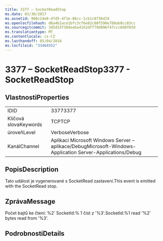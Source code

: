 ```yaml
---
title: 3377 – SocketReadStop
ms.date: 03/30/2017
ms.assetid: 980c24e8-47d5-4f1e-86cc-1cb1c0736d19
ms.openlocfilehash: d8a4b1ace1bfc3cf6e82c08f590e788ab0cc83cc
ms.sourcegitcommit: 3d5d33f384eeba41b2dff79d096f47ccc8d8f03d
ms.translationtype: MT
ms.contentlocale: cs-CZ
ms.lasthandoff: 05/04/2018
ms.locfileid: "33464552"
---
```

# <a name="3377---socketreadstop"></a><span data-ttu-id="044a2-102">3377 – SocketReadStop</span><span class="sxs-lookup"><span data-stu-id="044a2-102">3377 - SocketReadStop</span></span>
## <a name="properties"></a><span data-ttu-id="044a2-103">Vlastnosti</span><span class="sxs-lookup"><span data-stu-id="044a2-103">Properties</span></span>  
  
|||  
|-|-|  
|<span data-ttu-id="044a2-104">ID</span><span class="sxs-lookup"><span data-stu-id="044a2-104">ID</span></span>|<span data-ttu-id="044a2-105">3377</span><span class="sxs-lookup"><span data-stu-id="044a2-105">3377</span></span>|  
|<span data-ttu-id="044a2-106">Klíčová slova</span><span class="sxs-lookup"><span data-stu-id="044a2-106">Keywords</span></span>|<span data-ttu-id="044a2-107">TCP</span><span class="sxs-lookup"><span data-stu-id="044a2-107">TCP</span></span>|  
|<span data-ttu-id="044a2-108">úroveň</span><span class="sxs-lookup"><span data-stu-id="044a2-108">Level</span></span>|<span data-ttu-id="044a2-109">Verbose</span><span class="sxs-lookup"><span data-stu-id="044a2-109">Verbose</span></span>|  
|<span data-ttu-id="044a2-110">Kanál</span><span class="sxs-lookup"><span data-stu-id="044a2-110">Channel</span></span>|<span data-ttu-id="044a2-111">Aplikaci Microsoft Windows Server – aplikace/Debug</span><span class="sxs-lookup"><span data-stu-id="044a2-111">Microsoft-Windows-Application Server-Applications/Debug</span></span>|  
  
## <a name="description"></a><span data-ttu-id="044a2-112">Popis</span><span class="sxs-lookup"><span data-stu-id="044a2-112">Description</span></span>  
 <span data-ttu-id="044a2-113">Tato událost je vygenerované s SocketRead zastavení.</span><span class="sxs-lookup"><span data-stu-id="044a2-113">This event is emitted with the SocketRead stop.</span></span>  
  
## <a name="message"></a><span data-ttu-id="044a2-114">Zpráva</span><span class="sxs-lookup"><span data-stu-id="044a2-114">Message</span></span>  
 <span data-ttu-id="044a2-115">Počet bajtů ke čtení: %2' SocketId:% 1 číst z '%3'.</span><span class="sxs-lookup"><span data-stu-id="044a2-115">SocketId:%1 read '%2' bytes read from '%3'.</span></span>  
  
## <a name="details"></a><span data-ttu-id="044a2-116">Podrobnosti</span><span class="sxs-lookup"><span data-stu-id="044a2-116">Details</span></span>

